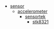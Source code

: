 * [sensor](sensor)
  * [accelerometer](sensor/accelerometer)
    * [sensortek](sensor/accelerometer/sensortek)
      * [stk8321](sensor/accelerometer/sensortek/stk8321)

